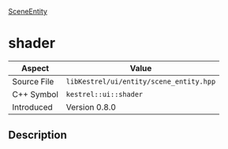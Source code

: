 [SceneEntity](index)
# shader
| Aspect | Value |
| --- | --- |
| Source File | `libKestrel/ui/entity/scene_entity.hpp` |
| C++ Symbol | `kestrel::ui::shader` |
| Introduced | Version 0.8.0 |
## Description

